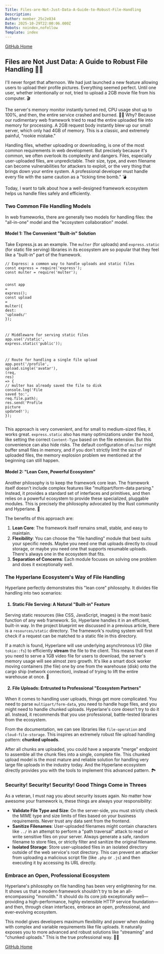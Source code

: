 ```yaml
---
Title: Files-are-Not-Just-Data-A-Guide-to-Robust-File-Handling
Description: 
Author: member_25c2e834
Date: 2025-10-29T22:00:06.000Z
Robots: noindex,nofollow
Template: index
---
```

<p><a href="https://github.com/hyperlane-dev/hyperlane" rel="noopener noreferrer">GitHub Home</a></p>

<h2>
  
  
  Files are Not Just Data: A Guide to Robust File Handling 📁💾
</h2>

<p>I'll never forget that afternoon. We had just launched a new feature allowing users to upload their profile pictures. Everything seemed perfect. Until one user, whether intentionally or not, tried to upload a 2GB movie file from his computer. 🎬</p>

<p>The server's memory monitor instantly turned red, CPU usage shot up to 100%, and then, the entire service crashed and burned. 😵‍💫 Why? Because our rudimentary web framework tried to read the entire uploaded file into memory for processing. A 2GB request body instantly blew up our small server, which only had 4GB of memory. This is a classic, and extremely painful, "rookie mistake."</p>

<p>Handling files, whether uploading or downloading, is one of the most common requirements in web development. But precisely because it's common, we often overlook its complexity and dangers. Files, especially user-uploaded files, are unpredictable. Their size, type, and even filename can become vulnerabilities for attackers to exploit, or the very thing that brings down your entire system. A professional developer must handle every file with the same caution as a "ticking time bomb." 💣</p>

<p>Today, I want to talk about how a well-designed framework ecosystem helps us handle files safely and efficiently.</p>

<h3>
  
  
  Two Common File Handling Models
</h3>

<p>In web frameworks, there are generally two models for handling files: the "all-in-one" model and the "ecosystem collaboration" model.</p>

<h4>
  
  
  Model 1: The Convenient "Built-in" Solution
</h4>

<p>Take Express.js as an example. The <code>multer</code> (for uploads) and <code>express.static</code> (for static file serving) libraries in its ecosystem are so popular that they feel like a "built-in" part of the framework.<br>
</p>

<div class="highlight js-code-highlight">
<pre class="highlight javascript"><code><span class="c1">// Express: a common way to handle uploads and static files</span>
<span class="kd">const</span> <span class="nx">express</span> <span class="o">=</span> <span class="nf">require</span><span class="p">(</span><span class="dl">'</span><span class="s1">express</span><span class="dl">'</span><span class="p">);</span>
<span class="kd">const</span> <span class="nx">multer</span> <span class="o">=</span> <span class="nf">require</span><span class="p">(</span><span class="dl">'</span><span class="s1">multer</span><span class="dl">'</span><span class="p">);</span>

<span class="kd">const</span> <span class="nx">app</span> <span class="o">=</span> <span class="nf">express</span><span class="p">();</span>
<span class="kd">const</span> <span class="nx">upload</span> <span class="o">=</span> <span class="nf">multer</span><span class="p">({</span> <span class="na">dest</span><span class="p">:</span> <span class="dl">'</span><span class="s1">uploads/</span><span class="dl">'</span> <span class="p">});</span>

<span class="c1">// Middleware for serving static files</span>
<span class="nx">app</span><span class="p">.</span><span class="nf">use</span><span class="p">(</span><span class="dl">'</span><span class="s1">/static</span><span class="dl">'</span><span class="p">,</span> <span class="nx">express</span><span class="p">.</span><span class="nf">static</span><span class="p">(</span><span class="dl">'</span><span class="s1">public</span><span class="dl">'</span><span class="p">));</span>

<span class="c1">// Route for handling a single file upload</span>
<span class="nx">app</span><span class="p">.</span><span class="nf">post</span><span class="p">(</span><span class="dl">'</span><span class="s1">/profile</span><span class="dl">'</span><span class="p">,</span> <span class="nx">upload</span><span class="p">.</span><span class="nf">single</span><span class="p">(</span><span class="dl">'</span><span class="s1">avatar</span><span class="dl">'</span><span class="p">),</span> <span class="p">(</span><span class="nx">req</span><span class="p">,</span> <span class="nx">res</span><span class="p">)</span> <span class="o">=&gt;</span> <span class="p">{</span>
  <span class="c1">// multer has already saved the file to disk</span>
  <span class="nx">console</span><span class="p">.</span><span class="nf">log</span><span class="p">(</span><span class="dl">'</span><span class="s1">File saved to:</span><span class="dl">'</span><span class="p">,</span> <span class="nx">req</span><span class="p">.</span><span class="nx">file</span><span class="p">.</span><span class="nx">path</span><span class="p">);</span>
  <span class="nx">res</span><span class="p">.</span><span class="nf">send</span><span class="p">(</span><span class="dl">'</span><span class="s1">Profile picture updated!</span><span class="dl">'</span><span class="p">);</span>
<span class="p">});</span>
</code></pre>

</div>



<p>This approach is very convenient, and for small to medium-sized files, it works great. <code>express.static</code> also has many optimizations under the hood, like setting the correct <code>Content-Type</code> based on the file extension. But this convenience can also hide risks. The default configuration of <code>multer</code> might buffer small files in memory, and if you don't strictly limit the size of uploaded files, the memory explosion problem we mentioned at the beginning can still happen.</p>

<h4>
  
  
  Model 2: "Lean Core, Powerful Ecosystem"
</h4>

<p>Another philosophy is to keep the framework core lean. The framework itself doesn't include complex features like "multipart/form-data parsing." Instead, it provides a standard set of interfaces and primitives, and then relies on a powerful ecosystem to provide these specialized, pluggable modules. This is precisely the philosophy advocated by the Rust community and Hyperlane. 🧠</p>

<p>The benefits of this approach are:</p>

<ol>
<li> <strong>Lean Core</strong>: The framework itself remains small, stable, and easy to maintain.</li>
<li> <strong>Flexibility</strong>: You can choose the "file handling" module that best suits your specific needs. Maybe you need one that uploads directly to cloud storage, or maybe you need one that supports resumable uploads. There's always one in the ecosystem that fits.</li>
<li> <strong>Separation of Concerns</strong>: Each module focuses on solving one problem and does it exceptionally well.</li>
</ol>

<h3>
  
  
  The Hyperlane Ecosystem's Way of File Handling
</h3>

<p>Hyperlane perfectly demonstrates this "lean core" philosophy. It divides file handling into two scenarios:</p>

<h4>
  
  
  1. Static File Serving: A Natural "Built-in" Feature
</h4>

<p>Serving static resources (like CSS, JavaScript, images) is the most basic function of any web framework. So, Hyperlane handles it in an efficient, built-in way. In the project blueprint we discussed in a previous article, there is a <code>resources/static</code> directory. The framework's routing system will first check if a request can be matched to a static file in this directory.</p>

<p>If a match is found, Hyperlane will use underlying asynchronous I/O (like <code>tokio::fs</code>) to efficiently <strong>stream</strong> the file to the client. This means that even if you need to serve a 1GB video file for users to download, the server's memory usage will see almost zero growth. It's like a smart dock worker moving containers (the file) one by one from the warehouse (disk) onto the cargo ship (network connection), instead of trying to lift the entire warehouse at once. 💪</p>

<h4>
  
  
  2. File Uploads: Entrusted to Professional "Ecosystem Partners"
</h4>

<p>When it comes to handling user uploads, things get more complicated. You need to parse <code>multipart/form-data</code>, you need to handle huge files, and you might need to handle chunked uploads. Hyperlane's core doesn't try to do it all. Instead, it recommends that you use professional, battle-tested libraries from the ecosystem.</p>

<p>From the documentation, we can see libraries like <code>file-operation</code> and <code>cloud-file-storage</code>. This inspires an extremely robust file upload handling pattern: <strong>chunked uploads</strong>.</p>

<p>After all chunks are uploaded, you could have a separate "merge" endpoint to assemble all the chunk files into a single, complete file. This chunked upload model is the most mature and reliable solution for handling very large file uploads in the industry today. And the Hyperlane ecosystem directly provides you with the tools to implement this advanced pattern. 🏞️</p>

<h3>
  
  
  Security! Security! Security! Good Things Come in Threes
</h3>

<p>As a veteran, I must nag you about security issues again. No matter how awesome your framework is, these things are always your responsibility:</p>

<ul>
<li>
<strong>Validate File Type and Size</strong>: On the server-side, you must strictly check the MIME type and size limits of files based on your business requirements. Never trust any data sent from the frontend.</li>
<li>
<strong>Sanitize Filenames</strong>: User-uploaded filenames might contain characters like <code>../</code> in an attempt to perform a "path traversal" attack to read or write sensitive files on your server. Always generate a safe, random filename to store files, or strictly filter and sanitize the original filename.</li>
<li>
<strong>Isolated Storage</strong>: Store user-uploaded files in an isolated directory outside of the web service's root directory. This can prevent an attacker from uploading a malicious script file (like <code>.php</code> or <code>.js</code>) and then executing it by accessing its URL directly.</li>
</ul>

<h3>
  
  
  Embrace an Open, Professional Ecosystem
</h3>

<p>Hyperlane's philosophy on file handling has been very enlightening for me. It shows us that a modern framework shouldn't try to be an all-encompassing "monolith." It should do its core job exceptionally well—providing a high-performance, highly extensible HTTP service foundation—and then, through clean interfaces, embrace an open, professional, and ever-evolving ecosystem.</p>

<p>This model gives developers maximum flexibility and power when dealing with complex and variable requirements like file uploads. It naturally exposes you to more advanced and robust solutions like "streaming" and "chunked uploads." This is the true professional way. 🧠✨</p>

<p><a href="https://github.com/hyperlane-dev/hyperlane" rel="noopener noreferrer">GitHub Home</a></p>

